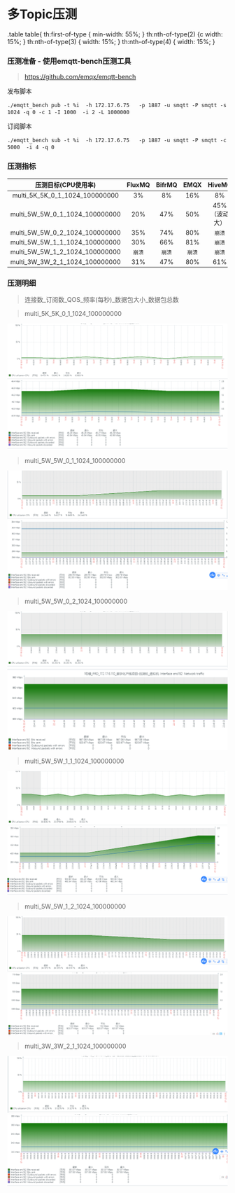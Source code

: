 # 多Topic压测

.table table{
    th:first-of-type {
    min-width: 55%;
    }
    th:nth-of-type(2) {c
    width: 15%;
    }
    th:nth-of-type(3) {
    width: 15%;
    }
    th:nth-of-type(4) {
    width: 15%;
}

### 压测准备 - 使用emqtt-bench压测工具
>https://github.com/emqx/emqtt-bench

发布脚本
```
./emqtt_bench pub -t %i  -h 172.17.6.75   -p 1887 -u smqtt -P smqtt -s 1024 -q 0 -c 1 -I 1000  -i 2 -L 1000000
```

订阅脚本
```订阅
./emqtt_bench sub -t %i  -h 172.17.6.75   -p 1887 -u smqtt -P smqtt -c 5000  -i 4 -q 0
```

### 压测指标

<div class="table">

|          压测目标(CPU使用率)          | FluxMQ | BifrMQ | EMQX |  HiveMQ  |
|:------------------------------:|:------:|:------:|:----:|:--------:|
| multi_5K_5K_0_1_1024_100000000 |   3%   |   8%   | 16%  |    8%    |
| multi_5W_5W_0_1_1024_100000000 |  20%   |  47%   | 50%  | 45%（波动大） |
| multi_5W_5W_0_2_1024_100000000 |  35%   |  74%   | 80%  |   `崩溃`   |
| multi_5W_5W_1_1_1024_100000000 |  30%   |  66%   | 81%  |   `崩溃`   |
| multi_5W_5W_1_2_1024_100000000 |  `崩溃`  |  `崩溃`  | `崩溃` |   `崩溃`   |
| multi_3W_3W_2_1_1024_100000000 |  31%   |  47%   | 80%  |   61%    |

</div>

### 压测明细
>连接数_订阅数_QOS_频率(每秒)_数据包大小_数据包总数

>multi_5K_5K_0_1_1024_100000000

![multi_1.png](../../assets/images/test/multi_1.png)
![multi_2.png](../../assets/images/test/multi_2.png)

> multi_5W_5W_0_1_1024_100000000

![multi_3.png](../../assets/images/test/multi_3.png)
![multi_4.png](../../assets/images/test/multi_4.png)

> multi_5W_5W_0_2_1024_100000000

![multi_5.png](../../assets/images/test/multi_5.png)
![multi_6.png](../../assets/images/test/multi_6.png)

> multi_5W_5W_1_1_1024_100000000

![multi_7.png](../../assets/images/test/multi_7.png)
![multi_8.png](../../assets/images/test/multi_8.png)

> multi_5W_5W_1_2_1024_100000000

![multi_9.png](../../assets/images/test/multi_9.png)
![multi_10.png](../../assets/images/test/multi_10.png)

> multi_3W_3W_2_1_1024_100000000

![multi_11.png](../../assets/images/test/multi_11.png)
![multi_12.png](../../assets/images/test/multi_12.png)